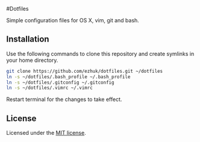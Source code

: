#Dotfiles

Simple configuration files for OS X, vim, git and bash.

## Installation

Use the following commands to clone this repository and create symlinks in your home directory.

```bash
git clone https://github.com/ezhuk/dotfiles.git ~/dotfiles
ln -s ~/dotfiles/.bash_profile ~/.bash_profile
ln -s ~/dotfiles/.gitconfig ~/.gitconfig
ln -s ~/dotfiles/.vimrc ~/.vimrc
```

Restart terminal for the changes to take effect.

## License

Licensed under the [MIT license](LICENSE).
